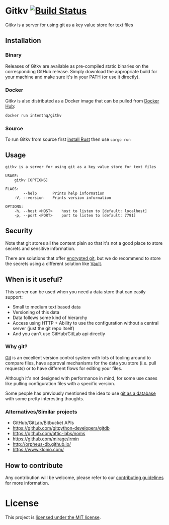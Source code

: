 # Gitkv [![Build Status](https://travis-ci.org/intenthq/gitkv.svg?branch=master)](https://travis-ci.org/intenthq/gitkv)

Gitkv is a server for using git as a key value store for text files

## Installation

### Binary

Releases of Gitkv are available as pre-compiled static binaries on the corresponding GitHub release. Simply download the appropriate build for your machine and make sure it's in your PATH (or use it directly).

### Docker

Gitkv is also distributed as a Docker image that can be pulled from [Docker Hub](https://hub.docker.com/r/intenthq/gitkv):

```sh
docker run intenthq/gitkv
```

### Source

To run Gitkv from source first [install Rust](https://www.rust-lang.org/tools/install) then use `cargo run`

## Usage

```
gitkv is a server for using git as a key value store for text files

USAGE:
    gitkv [OPTIONS]

FLAGS:
        --help       Prints help information
    -V, --version    Prints version information

OPTIONS:
    -h, --host <HOST>    host to listen to [default: localhost]
    -p, --port <PORT>    port to listen to [default: 7791]
```

## Security

Note that git stores all the content plain so that it's not a good place to store secrets and sensitive information.

There are solutions that offer [encrypted git](https://keybase.io/blog/encrypted-git-for-everyone), but we do recommend to store the secrets using a different solution like [Vault](https://www.vaultproject.io/).

## When is it useful?

This server can be used when you need a data store that can easily support:
- Small to medium text based data
- Versioning of this data
- Data follows some kind of hierarchy
- Access using HTTP + Ability to use the configuration without a central server (just the git repo itself)
- And you can't use GitHub/GitLab api directly

### Why git?

[Git](https://git-scm.com/) is an excellent version control system with lots of tooling around to compare files, have approval mechanisms for the data you store (i.e. pull requests) or to have different flows for editing your files.

Although it's not designed with performance in mind, for some use cases like pulling configuration files with a specific version.

Some people has previously mentioned the idea to use [git as a database](https://www.kenneth-truyers.net/2016/10/13/git-nosql-database/) with some pretty interesting thoughts.

### Alternatives/Similar projects

- GitHub/GitLab/Bitbucket APIs
- https://github.com/gitpython-developers/gitdb
- https://github.com/attic-labs/noms
- https://github.com/mirage/irmin
- http://orpheus-db.github.io/
- https://www.klonio.com/

## How to contribute

Any contribution will be welcome, please refer to our [contributing guidelines](CONTRIBUTING.md) for more information.

# License

This project is [licensed under the MIT license](LICENSE).
